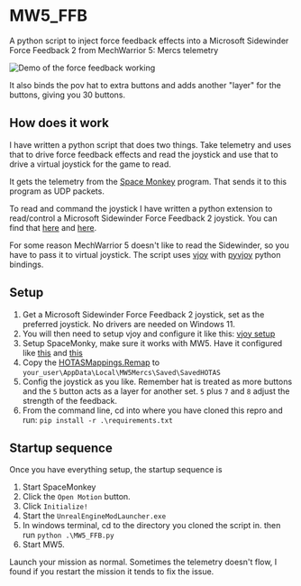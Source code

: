 # MW5_FFB
A python script to inject force feedback effects into a Microsoft Sidewinder Force Feedback 2 from MechWarrior 5: Mercs telemetry 

![Demo of the force feedback working](images/demo.gif)

It also binds the pov hat to extra buttons and adds another "layer" for the buttons, giving you 30 buttons. 

## How does it work 
I have written a python script that does two things. Take telemetry and uses that to drive force 
feedback effects and read the joystick and use that to drive a virtual joystick for the game to read.

It gets the telemetry from the [Space Monkey](https://github.com/PHARTGAMES/SpaceMonkey) program. 
That sends it to this program as UDP packets.

To read and command the joystick I have written a python extension to read/control a 
Microsoft Sidewinder Force Feedback 2 joystick. You can find that [here](https://github.com/HappyFox/SidewinderFFB2) 
and [here](https://pypi.org/project/SidewinderFFB2/).

For some reason MechWarrior 5 doesn't like to read the Sidewinder, so you have to pass it to virtual joystick. 
The script uses [vjoy](https://github.com/njz3/vJoy/) with [pyvjoy](https://github.com/tidzo/pyvjoy) python bindings.

## Setup

1. Get a Microsoft Sidewinder Force Feedback 2 joystick, set as the preferred joystick. No drivers are needed on Windows 11.
2. You will then need to setup vjoy and configure it like this:
[vjoy setup](images/vjoy-config.png)
3. Setup SpaceMonky, make sure it works with MW5. Have it configured like [this](images/SpaceMonkey-main.png) and [this](images/SpaceMonkey_config.png)
4. Copy the [HOTASMappings.Remap](HOTASMappings.Remap) to `your_user\AppData\Local\MW5Mercs\Saved\SavedHOTAS`
5. Config the joystick as you like. Remember hat is treated as more buttons and the `5` button acts as a layer for another set. `5` plus `7` and `8` adjust the strength of the feedback.
6. From the command line, cd into where you have cloned this repro and run: `pip install -r .\requirements.txt` 

## Startup sequence
Once you have everything setup, the startup sequence is
1. Start SpaceMonkey
2. Click the `Open Motion` button.
3. Click `Initialize!`
4. Start the `UnrealEngineModLauncher.exe`
5. In windows terminal, cd to the directory you cloned the script in. then run `python .\MW5_FFB.py`
6. Start MW5.

Launch your mission as normal. Sometimes the telemetry doesn't flow, I found if you restart the mission it tends to fix the issue.




